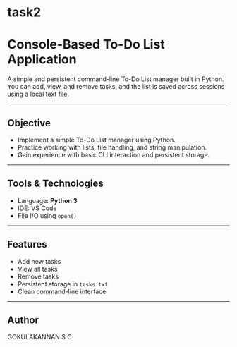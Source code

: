 # task2
# Console-Based To-Do List Application

A simple and persistent command-line To-Do List manager built in Python. You can add, view, and remove tasks, and the list is saved across sessions using a local text file.

---

##  Objective

- Implement a simple To-Do List manager using Python.
- Practice working with lists, file handling, and string manipulation.
- Gain experience with basic CLI interaction and persistent storage.

---

##  Tools & Technologies

- Language: **Python 3**
- IDE: VS Code 
- File I/O using `open()`

---

##  Features

-  Add new tasks  
-  View all tasks  
-  Remove tasks  
-  Persistent storage in `tasks.txt`  
-  Clean command-line interface  

---

## Author
GOKULAKANNAN S C
